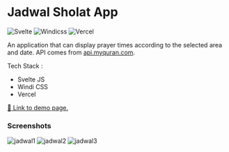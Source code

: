 # Jadwal Sholat App

![Svelte](https://img.shields.io/badge/svelte-%23f1413d.svg?style=for-the-badge&logo=svelte&logoColor=white)
![Windicss](https://img.shields.io/badge/windicss-48B0F1.svg?style=for-the-badge&logo=windi-css&logoColor=white)
![Vercel](https://img.shields.io/badge/vercel-%23000000.svg?style=for-the-badge&logo=vercel&logoColor=white)

An application that can display prayer times according to the selected area and date. API comes from [api.myquran.com](https://api.myquran.com/).

Tech Stack :
- Svelte JS
- Windi CSS
- Vercel

[:link: Link to demo page.](https://jadwal-sholat-mdn.vercel.app/)

### Screenshots
![jadwal1](https://user-images.githubusercontent.com/76164968/178095095-c3a8225e-9c5e-4e0c-a6d2-f612a84c32a0.PNG)
![jadwal2](https://user-images.githubusercontent.com/76164968/178095097-7b03cc13-fac9-40af-8085-81a85a6ae3fd.PNG)
![jadwal3](https://user-images.githubusercontent.com/76164968/178095098-35b35f39-c33c-4167-99a1-4a48d78b4dba.PNG)
